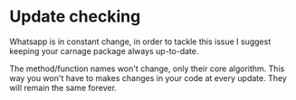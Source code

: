 ﻿# Update checking

Whatsapp is in constant change, in order to tackle this issue I suggest keeping your carnage package always up-to-date.

The method/function names won't change, only their core algorithm. This way you won't have to makes changes in your code at every update. They will remain the same forever.
